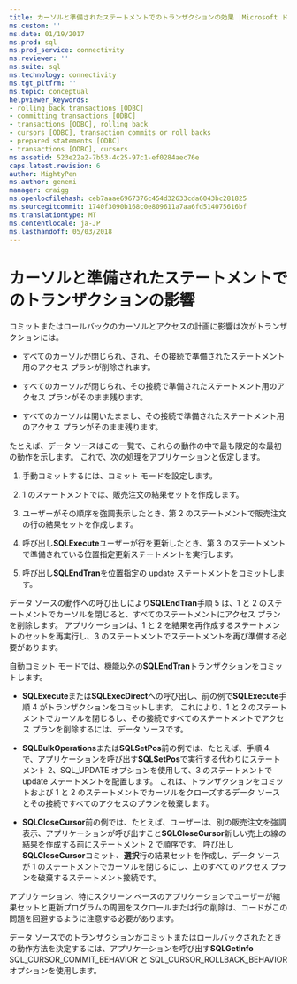 ```yaml
---
title: カーソルと準備されたステートメントでのトランザクションの効果 |Microsoft ドキュメント
ms.custom: ''
ms.date: 01/19/2017
ms.prod: sql
ms.prod_service: connectivity
ms.reviewer: ''
ms.suite: sql
ms.technology: connectivity
ms.tgt_pltfrm: ''
ms.topic: conceptual
helpviewer_keywords:
- rolling back transactions [ODBC]
- committing transactions [ODBC]
- transactions [ODBC], rolling back
- cursors [ODBC], transaction commits or roll backs
- prepared statements [ODBC]
- transactions [ODBC], cursors
ms.assetid: 523e22a2-7b53-4c25-97c1-ef0284aec76e
caps.latest.revision: 6
author: MightyPen
ms.author: genemi
manager: craigg
ms.openlocfilehash: ceb7aaae6967376c454d32633cda6043bc281825
ms.sourcegitcommit: 1740f3090b168c0e809611a7aa6fd514075616bf
ms.translationtype: MT
ms.contentlocale: ja-JP
ms.lasthandoff: 05/03/2018
---
```

# <a name="effect-of-transactions-on-cursors-and-prepared-statements"></a>カーソルと準備されたステートメントでのトランザクションの影響
コミットまたはロールバックのカーソルとアクセスの計画に影響は次がトランザクションには。  
  
-   すべてのカーソルが閉じられ、され、その接続で準備されたステートメント用のアクセス プランが削除されます。  
  
-   すべてのカーソルが閉じられ、その接続で準備されたステートメント用のアクセス プランがそのまま残ります。  
  
-   すべてのカーソルは開いたままし、その接続で準備されたステートメント用のアクセス プランがそのまま残ります。  
  
 たとえば、データ ソースはこの一覧で、これらの動作の中で最も限定的な最初の動作を示します。 これで、次の処理をアプリケーションと仮定します。  
  
1.  手動コミットするには、コミット モードを設定します。  
  
2.  1 のステートメントでは、販売注文の結果セットを作成します。  
  
3.  ユーザーがその順序を強調表示したとき、第 2 のステートメントで販売注文の行の結果セットを作成します。  
  
4.  呼び出し**SQLExecute**ユーザーが行を更新したとき、第 3 のステートメントで準備されている位置指定更新ステートメントを実行します。  
  
5.  呼び出し**SQLEndTran**を位置指定の update ステートメントをコミットします。  
  
 データ ソースの動作への呼び出しにより**SQLEndTran**手順 5 は、1 と 2 のステートメントでカーソルを閉じると、すべてのステートメントにアクセス プランを削除します。 アプリケーションは、1 と 2 を結果を再作成するステートメントのセットを再実行し、3 のステートメントでステートメントを再び準備する必要があります。  
  
 自動コミット モードでは、機能以外の**SQLEndTran**トランザクションをコミットします。  
  
-   **SQLExecute**または**SQLExecDirect**への呼び出し、前の例で**SQLExecute**手順 4 がトランザクションをコミットします。 これにより、1 と 2 のステートメントでカーソルを閉じるし、その接続ですべてのステートメントでアクセス プランを削除するには、データ ソースです。  
  
-   **SQLBulkOperations**または**SQLSetPos**前の例では、たとえば、手順 4. で、アプリケーションを呼び出す**SQLSetPos**で実行する代わりにステートメント 2、SQL_UPDATE オプションを使用して、3 のステートメントで update ステートメントを配置します。 これは、トランザクションをコミットおよび 1 と 2 のステートメントでカーソルをクローズするデータ ソースとその接続ですべてのアクセスのプランを破棄します。  
  
-   **SQLCloseCursor**前の例では、たとえば、ユーザーは、別の販売注文を強調表示、アプリケーションが呼び出すこと**SQLCloseCursor**新しい売上の線の結果を作成する前にステートメント 2 で順序です。 呼び出し**SQLCloseCursor**コミット、**選択**行の結果セットを作成し、データ ソースが 1 のステートメントでカーソルを閉じるにし、上のすべてのアクセス プランを破棄するステートメント接続です。  
  
 アプリケーション、特にスクリーン ベースのアプリケーションでユーザーが結果セットと更新プログラムの周囲をスクロールまたは行の削除は、コードがこの問題を回避するように注意する必要があります。  
  
 データ ソースでのトランザクションがコミットまたはロールバックされたときの動作方法を決定するには、アプリケーションを呼び出す**SQLGetInfo** SQL_CURSOR_COMMIT_BEHAVIOR と SQL_CURSOR_ROLLBACK_BEHAVIOR オプションを使用します。
